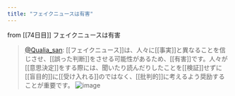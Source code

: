 ```yaml
---
title: "フェイクニュースは有害"
---
```


from [[74日目]]
フェイクニュースは有害
> [@Qualia_san](https://twitter.com/Qualia_san/status/1630574560876859392?s=20): [[フェイクニュース]]は、人々に[[事実]]と異なることを信じさせ、[[誤った判断]]をさせる可能性があるため、[[有害]]です。人々が[[意思決定]]をする際には、聞いたり読んだりしたことを[[検証]]せずに[[盲目的]]に[[受け入れる]]のではなく、[[批判的]]に考えるよう奨励することが重要です。
> ![image](https://pbs.twimg.com/media/FqD24ZmaIAEtZef.png)

